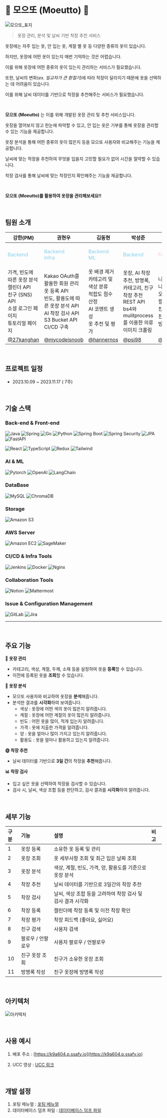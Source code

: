 # 👕 모으또 (Moeutto) 👕

![모으또_표지](/uploads/3092b49c42c37dc664d60ef1010f39cc/모으또_표지.PNG)

> 옷장 관리, 분석 및 날씨 기반 착장 추천 서비스


옷장에는 자주 입는 옷, 안 입는 옷, 계절 별 옷 등 다양한 종류의 옷이 있습니다.

하지만, 옷장에 어떤 옷이 있는지 매번 기억하는 것은 어렵습니다.

이를 위해 옷장에 어떤 종류의 옷이 있는지 관리하는 서비스가 필요했습니다.

또한, 날씨의 변화(_ex. 일교차가 큰 환절기_)에 따라 착장이 달라지기 때문에 옷을 선택하는 데 어려움이 있습니다.

이를 위해 날씨 데이터를 기반으로 착장을 추천해주는 서비스가 필요했습니다.

<br/>

**모으또 (Moeutto)** 는 이를 위해 개발된 옷장 관리 및 추천 서비스입니다.

옷장을 열어보지 않고 한눈에 파악할 수 있고, 안 입는 옷은 기부를 통해 옷장을 관리할 수 있는 기능을 제공합니다.

옷장 분석을 통해 어떤 종류의 옷이 많은지 등을 모으또 사용자와 비교해주는 기능을 제공합니다.

날씨에 맞는 착장을 추천하여 무엇을 입을지 고민할 필요가 없어 시간을 절약할 수 있습니다.

착장 검사를 통해 날씨에 맞는 착장인지 확인해주는 기능을 제공합니다.

<br/>

**모으또 (Moeutto)를 활용하여 옷장을 관리해보세요!!**

<br/>

## 팀원 소개


| **강한(PM**)                                    | **권현우**                                         | **김동현**                                                    | **박성준**                                        | **고서영**                                             | **김솔**                                        |
| ------------------------------------------------- | ------------------------------------------------- | ------------------------------------------------------------- | ------------------------------------------------- | ------------------------------------------------------- | ------------------------------------------------- |
| <p align="left" style="color:skyblue">Backend</p> | <p align="left" style="color:skyblue">Backend <br> Infra</p> | <p align="left" style="color:skyblue">Backend <br> ML | <p align="left" style="color:skyblue">Backend</p> | <p align="left" style="color:pink">Frontend</p>         | <p align="left" style="color:pink">Frontend</p>   |
| 가격, 빈도에 따른 옷장 분석 <br> 캘린더 API <br> 친구 (SNS) API <br> 소셜 로그인 페이지 <br> 튜토리얼 페이지 <br>             |   Kakao OAuth를 활용한 회원 관리 <br> 옷 등록 API <br> 빈도, 활용도에 따른 옷장 분석 API <br> AI 착장 검사 API <br> S3 Bucket API   <br> CI/CD 구축              |  옷 배경 제거 <br> 카테고리 및 색상 분류 <br> 적합도 점수 산정 <br> AI 코멘트 생성<br> 옷 추천 및 평가    | 옷장, AI 착장 추천, 방명록, 카테고리, 친구 착장 추천 REST API <br> bs4와 mulitprocess를 이용한 의류 이미지 크롤링 | 나의 옷장 등록 나의 옷장 분석 <br> 오늘 코디 채점 <br> 캘린더 등록 <br> 친구 검색 등록<br>친구 옷장 구경 <br>방명록 작성| 메인 페이지<br>유저 위치에 따른 날씨 업데이트<br>카테고리별 나의 옷장 보기<br>캘린더<br>오늘 코디 채점<br>친구 코디 추천|
| [@27kanghan](https://github.com/27kanghan)        | [@mycodeisnoob](https://github.com/mycodeisnoob)  | [@hannernos](https://github.com/hannernos)        | [@psj98](https://github.com/psj98)           | [@seoyoung81](https://github.com/seoyoung81)         |  [@s01k1m618](https://github.com/s01k1m618)        |

<br/>


## 프로젝트 일정

- 2023.10.09 ~ 2023.11.17 ( 7주)

<br/>

## 기술 스택

### Back-end & Front-end

![Java](https://img.shields.io/badge/Java-yellow.svg?&style=for-the-badge&logo=java&logoColor=#3776AB)
![Spring](https://img.shields.io/badge/Spring-6DB33F.svg?&style=for-the-badge&logo=Spring&logoColor=white)
![Go](https://img.shields.io/badge/go-00ADD8.svg?&style=for-the-badge&logo=go&logoColor=white)
![Python](https://img.shields.io/badge/python-3776AB.svg?&style=for-the-badge&logo=python&logoColor=white)
![Spring Boot](https://img.shields.io/badge/Spring%20Boot-6DB33F.svg?&style=for-the-badge&logo=Spring%20Boot&logoColor=white)
![Spring Security](https://img.shields.io/badge/Spring%20Security-6DB33F.svg?&style=for-the-badge&logo=Spring%20Security&logoColor=white)
![JPA](https://img.shields.io/badge/JPA-6DB33F.svg?&style=for-the-badge&logoColor=white)
![FastAPI](https://img.shields.io/badge/fastapi-009688.svg?&logo=fastapi&style=for-the-badge&logoColor=white)

![React](https://img.shields.io/badge/React-61DAFB.svg?&style=for-the-badge&logo=React&logoColor=blue)
![TypeScript](https://img.shields.io/badge/TypeScript-3178C6.svg?&style=for-the-badge&logo=Typescript&logoColor=white)
![Redux](https://img.shields.io/badge/Redux-764ABC.svg?&style=for-the-badge&logo=Redux&logoColor=white)
![Tailwind](https://img.shields.io/badge/Tailwind%20CSS-06B6D4.svg?&style=for-the-badge&logo=Tailwind%20CSS&logoColor=white)
### AI & ML
![Pytorch](https://img.shields.io/badge/Pytorch-EE4C2C?style=for-the-badge&logoColor=white)
![OpenAI](https://img.shields.io/badge/openai-412991.svg?&style=for-the-badge&logo=openai&logoColor=white)
![LangChain](https://img.shields.io/badge/LangChain-3178C6?style=for-the-badge&logoColor=white)

### DataBase

![MySQL](https://img.shields.io/badge/MySQL-4479A1.svg?&style=for-the-badge&logo=MySQL&logoColor=white)
![ChromaDB](https://img.shields.io/badge/ChromaDB-412991.svg?&style=for-the-badge&logoColor=white)
### Storage

![Amazon S3](https://img.shields.io/badge/amazons3-569A31?style=for-the-badge&logo=amazons3&logoColor=white)
### AWS Server
![Amazon EC2](https://img.shields.io/badge/amazonec2-FF9900?style=for-the-badge&logo=amazonec2&logoColor=white)
![SageMaker](https://img.shields.io/badge/sagemaker-FF9900?style=for-the-badge&logoColor=white)


### CI/CD & Infra Tools

![Jenkins](https://img.shields.io/badge/Jenkins-D24939.svg?&style=for-the-badge&logo=Jenkins&logoColor=white)
![Docker](https://img.shields.io/badge/Docker-2496ED.svg?&style=for-the-badge&logo=Docker&logoColor=white)
![Nginx](https://img.shields.io/badge/Nginx-009639.svg?&style=for-the-badge&logo=Nginx&logoColor=white)
### Collaboration Tools

![Notion](https://img.shields.io/badge/Notion-000000.svg?&style=for-the-badge&logo=Notion&logoColor=로고색상)
![Mattermost](https://img.shields.io/badge/Mattermost-0058CC.svg?&style=for-the-badge&logo=Mattermost&logoColor=로고색상)
### Issue & Configuration Management

![GitLab](https://img.shields.io/badge/Gitlab-FC6D26.svg?&style=for-the-badge&logo=Gitlab&logoColor=#FC6D26)
![Jira](https://img.shields.io/badge/Jira-0052CC.svg?&style=for-the-badge&logo=Jira&logoColor=Blue)

---

<br/>

## 주요 기능

**🛒 옷장 관리**
- 카테고리, 색상, 계절, 두께, 소재 등을 설정하여 옷을 **등록**할 수 있습니다.
- 이전에 등록된 옷을 **조회**할 수 있습니다.

**📝 옷장 분석**
- 모으또 사용자와 비교하여 옷장을 **분석**해줍니다.
- 분석한 결과를 **시각화**하여 보여줍니다.
  - 색상 : 옷장에 어떤 색의 옷이 많은지 알려줍니다.
  - 계절 : 옷장에 어떤 계절의 옷이 많은지 알려줍니다.
  - 빈도 : 어떤 옷을 많이, 적게 입는지 알려줍니다.
  - 가격 : 옷에 지출한 가격을 알려줍니다.
  - 양 : 옷을 얼마나 많이 가지고 있는지 알려줍니다.
  - 활용도 : 옷을 얼마나 활용하고 있는지 알려줍니다.

**🌞 착장 추천**
- 날씨 데이터를 기반으로 **3일 간**의 착장을 **추천**해줍니다.

**📊 착장 검사**
- 입고 싶은 옷을 선택하여 착장을 검사할 수 있습니다.
- 검사 시, 날씨, 색상 조합 등을 판단하고, 검사 결과를 **시각화**하여 알려줍니다.

<br/>

## 세부 기능

|구분|기능|설명|비고|
|:---|:---|:---|:---|
|1|옷장 등록|소유한 옷 등록 및 관리||
|2|옷장 조회|옷 세부사항 조회 및 최근 입은 날짜 조회||
|3|옷장 분석|색상, 계절, 빈도, 가격, 양, 활용도를 기준으로 옷장 분석||
|4|착장 추천|날씨 데이터를 기반으로 3일간의 착장 추천||
|5|착장 검사|날씨, 색상 조합 등을 고려하여 착장 검사 및 검사 결과 시각화||
|6|착장 등록|캘린더에 착장 등록 및 이전 착장 확인||
|7|착장 평가|착장 피드백 (좋아요, 싫어요)||
|8|친구 검색|사용자 검색||
|9|팔로우 / 언팔로우|사용자 팔로우 / 언팔로우||
|10|친구 옷장 조회|친구가 소유한 옷장 조회||
|11|방명록 작성|친구 옷장에 방명록 작성||

<br/>

## 아키텍처

![아키텍처](/uploads/fde1818acedff181f29ea0f58649a443/제목_없음.png)

<br/>

## 사용 예시

1. 배포 주소 : [https://k9a604.p.ssafy.io](https://k9a604.p.ssafy.io)

2. UCC 영상 : [UCC 링크]()

<br/>

## 개발 설정

1. 포팅 메뉴얼 : [포팅 메뉴얼](https://lab.ssafy.com/s09-final/S09P31A604/-/blob/develop/exec/%EB%B2%B5%EA%B0%88%ED%98%B8%EB%9E%91%EC%9D%B4_%ED%8F%AC%ED%8C%85%EB%A7%A4%EB%89%B4%EC%96%BC.pdf?ref_type=heads)
2. 데이터베이스 덤프 파일 : [데이터베이스 덤프 파일](https://lab.ssafy.com/s09-final/S09P31A604/-/blob/develop/exec/%EB%B2%B5%EA%B0%88%ED%98%B8%EB%9E%91%EC%9D%B4_%EB%8D%A4%ED%94%84%ED%8C%8C%EC%9D%BC.sql?ref_type=heads)

<br/>




